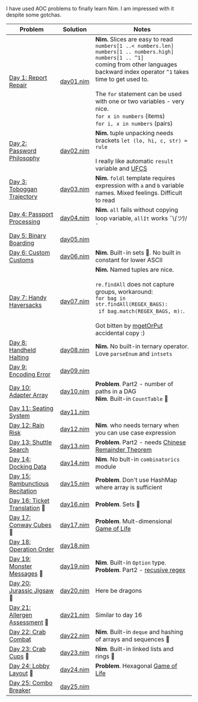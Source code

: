 I have used AOC problems to finally learn Nim. I am impressed with it despite some gotchas.

Problem                                                                 | Solution| Notes
---------                                                               | --- | -------------
[Day 1: Report Repair](https://adventofcode.com/2020/day/1)             | [day01.nim](https://github.com/slicklash/aoc/blob/master/2020/day01.nim) | **Nim.** Slices are easy to read<br>`numbers[1 ..< numbers.len]`<br> `numbers[1 .. numbers.high]`<br> `numbers[1 .. ^1]`<br> coming from other languages backward index operator `^1` takes time to get used to.<br><br> The `for` statement can be used with one or two variables - very nice.<br>`for x in numbers` (items)<br>`for i, x in numbers` (pairs)
[Day 2: Password Philosophy](https://adventofcode.com/2020/day/2)       | [day02.nim](https://github.com/slicklash/aoc/blob/master/2020/day02.nim) | **Nim.** tuple unpacking needs brackets `let (lo, hi, c, str) = rule`<br><br>I really like automatic `result` variable and [UFCS](https://en.wikipedia.org/wiki/Uniform_Function_Call_Syntax)
[Day 3: Toboggan Trajectory](https://adventofcode.com/2020/day/3)       | [day03.nim](https://github.com/slicklash/aoc/blob/master/2020/day03.nim) | **Nim.** `foldl` template requires expression with `a` and `b` variable names. Mixed feelings. Difficult to read
[Day 4: Passport Processing](https://adventofcode.com/2020/day/4)       | [day04.nim](https://github.com/slicklash/aoc/blob/master/2020/day04.nim) | **Nim.** `all` fails without copying loop variable, `allIt` works ¯\\_(ツ)_/¯
[Day 5: Binary Boarding](https://adventofcode.com/2020/day/5)           | [day05.nim](https://github.com/slicklash/aoc/blob/master/2020/day05.nim) |
[Day 6: Custom Customs](https://adventofcode.com/2020/day/6)            | [day06.nim](https://github.com/slicklash/aoc/blob/master/2020/day06.nim) | **Nim.** Built-in sets 🚀. No built in constant for lower ASCII
[Day 7: Handy Haversacks](https://adventofcode.com/2020/day/7)          | [day07.nim](https://github.com/slicklash/aoc/blob/master/2020/day07.nim) | **Nim.** Named tuples are nice.<br><br>`re.findAll` does not capture groups, workaround:<br>`for bag in str.findAll(REGEX_BAGS):`<br>&nbsp;&nbsp;`if bag.match(REGEX_BAGS, m):`.<br><br>Got bitten by [mgetOrPut](https://nim-lang.org/docs/tables.html#mgetOrPut%2CTable%5BA%2CB%5D%2CA%2CB) accidental copy :)
[Day 8: Handheld Halting](https://adventofcode.com/2020/day/8)          | [day08.nim](https://github.com/slicklash/aoc/blob/master/2020/day08.nim) | **Nim.** No built-in ternary operator. Love `parseEnum` and `intsets`
[Day 9: Encoding Error](https://adventofcode.com/2020/day/9)            | [day09.nim](https://github.com/slicklash/aoc/blob/master/2020/day09.nim) |
[Day 10: Adapter Array](https://adventofcode.com/2020/day/10)           | [day10.nim](https://github.com/slicklash/aoc/blob/master/2020/day10.nim) | **Problem**. Part2 - number of paths in a DAG<br> **Nim**. Built-in `CountTable` 🚀
[Day 11: Seating System](https://adventofcode.com/2020/day/11)          | [day11.nim](https://github.com/slicklash/aoc/blob/master/2020/day11.nim) |
[Day 12: Rain Risk](https://adventofcode.com/2020/day/12)               | [day12.nim](https://github.com/slicklash/aoc/blob/master/2020/day12.nim) | **Nim**. who needs ternary when you can use case expression
[Day 13: Shuttle Search](https://adventofcode.com/2020/day/13)          | [day13.nim](https://github.com/slicklash/aoc/blob/master/2020/day13.nim) | **Problem**. Part2 - needs [Chinese Remainder Theorem](https://en.wikipedia.org/wiki/Chinese_remainder_theorem)
[Day 14: Docking Data](https://adventofcode.com/2020/day/14)            | [day14.nim](https://github.com/slicklash/aoc/blob/master/2020/day14.nim) | **Nim**. No bult-in `combinatorics` module
[Day 15: Rambunctious Recitation](https://adventofcode.com/2020/day/15) | [day15.nim](https://github.com/slicklash/aoc/blob/master/2020/day15.nim) | **Problem**. Don't use HashMap where array is sufficient
[Day 16: Ticket Translation](https://adventofcode.com/2020/day/16) 💯   | [day16.nim](https://github.com/slicklash/aoc/blob/master/2020/day16.nim) | **Problem**. Sets 🚀
[Day 17: Conway Cubes](https://adventofcode.com/2020/day/17) 💯         | [day17.nim](https://github.com/slicklash/aoc/blob/master/2020/day17.nim) | **Problem**. Mult-dimensional [Game of Life](https://en.wikipedia.org/wiki/Conway%27s_Game_of_Life)
[Day 18: Operation Order](https://adventofcode.com/2020/day/18)         | [day18.nim](https://github.com/slicklash/aoc/blob/master/2020/day18.nim) |
[Day 19: Monster Messages](https://adventofcode.com/2020/day/19) 💯     | [day19.nim](https://github.com/slicklash/aoc/blob/master/2020/day19.nim) | **Nim**. Built-in `Option` type.<br>**Problem**. Part2 - [recusive regex](https://www.pcre.org/original/doc/html/pcrepattern.html#SEC23)
[Day 20: Jurassic Jigsaw](https://adventofcode.com/2020/day/20) 💯      | [day20.nim](https://github.com/slicklash/aoc/blob/master/2020/day20.nim) | Here be dragons
[Day 21: Allergen Assessment](https://adventofcode.com/2020/day/21) 💯  | [day21.nim](https://github.com/slicklash/aoc/blob/master/2020/day21.nim) | Similar to day 16
[Day 22: Crab Combat](https://adventofcode.com/2020/day/22)             | [day22.nim](https://github.com/slicklash/aoc/blob/master/2020/day22.nim) | **Nim**. Built-in `deque` and hashing of arrays and sequences 🚀
[Day 23: Crab Cups](https://adventofcode.com/2020/day/23) 💯            | [day23.nim](https://github.com/slicklash/aoc/blob/master/2020/day23.nim) | **Nim**. Built-in linked lists and rings 🚀
[Day 24: Lobby Layout](https://adventofcode.com/2020/day/24) 💯         | [day24.nim](https://github.com/slicklash/aoc/blob/master/2020/day24.nim) | **Problem**. Hexagonal [Game of Life](https://en.wikipedia.org/wiki/Conway%27s_Game_of_Life)
[Day 25: Combo Breaker](https://adventofcode.com/2020/day/25)           | [day25.nim](https://github.com/slicklash/aoc/blob/master/2020/day25.nim) |
